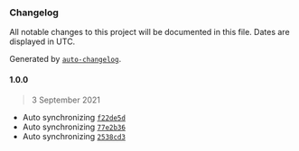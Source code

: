 ### Changelog

All notable changes to this project will be documented in this file. Dates are displayed in UTC.

Generated by [`auto-changelog`](https://github.com/CookPete/auto-changelog).

#### 1.0.0

> 3 September 2021

- Auto synchronizing [`f22de5d`](https://github.com/fuzetsu/userscripts/commit/f22de5d3b453af67e66668d4ff974b00bad6da90)
- Auto synchronizing [`77e2b36`](https://github.com/fuzetsu/userscripts/commit/77e2b36fb0529e79411315ebc23e48c110d05c31)
- Auto synchronizing [`2538cd3`](https://github.com/fuzetsu/userscripts/commit/2538cd3abd958f95fd2405fe9b7175ccf848ed7b)
